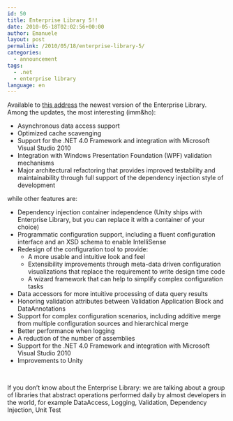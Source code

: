 ```yaml
---
id: 50
title: Enterprise Library 5!!
date: 2010-05-18T02:02:56+00:00
author: Emanuele
layout: post
permalink: /2010/05/18/enterprise-library-5/
categories:
  - announcement
tags:
  - .net
  - enterprise library
language: en
---
```

Available to <a href="http://entlib.codeplex.com/" target="_blank">this address</a> the newest version of the Enterprise Library. Among the updates, the most interesting (imm&ho):

  * Asynchronous data access support 
  * Optimized cache scavenging 
  * Support for the .NET 4.0 Framework and integration with Microsoft Visual Studio 2010 
  * Integration with Windows Presentation Foundation (WPF) validation mechanisms 
  * Major architectural refactoring that provides improved testability and maintainability through full support of the dependency injection style of development 

while other features are:

  * Dependency injection container independence (Unity ships with Enterprise Library, but you can replace it with a container of your choice) 
  * Programmatic configuration support, including a fluent configuration interface and an XSD schema to enable IntelliSense 
  * Redesign of the configuration tool to provide: 
      * A more usable and intuitive look and feel 
      * Extensibility improvements through meta-data driven configuration visualizations that replace the requirement to write design time code 
      * A wizard framework that can help to simplify complex configuration tasks 
  * Data accessors for more intuitive processing of data query results 
  * Honoring validation attributes between Validation Application Block and DataAnnotations 
  * Support for complex configuration scenarios, including additive merge from multiple configuration sources and hierarchical merge 
  * Better performance when logging 
  * A reduction of the number of assemblies 
  * Support for the .NET 4.0 Framework and integration with Microsoft Visual Studio 2010 
  * Improvements to Unity 

&#160;

If you don&#8217;t know about the Enterprise Library: we are talking about a group of libraries that abstract operations performed daily by almost developers in the world, for example DataAccess, Logging, Validation, Dependency Injection, Unit Test